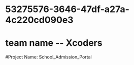 # 53275576-3646-47df-a27a-4c220cd090e3

# team name -- Xcoders


#Project Name: School_Admission_Portal


